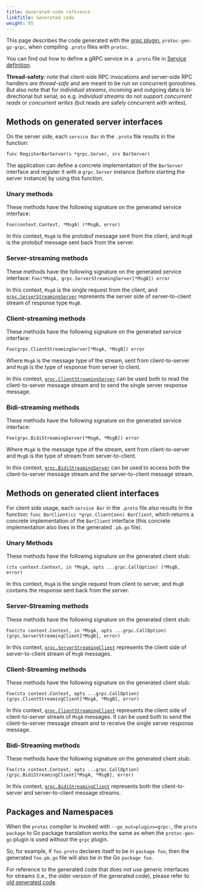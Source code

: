 ```yaml
---
title: Generated-code reference
linkTitle: Generated code
weight: 95
---
```


This page describes the code generated with the [grpc plugin](https://pkg.go.dev/google.golang.org/grpc/cmd/protoc-gen-go-grpc), `protoc-gen-go-grpc`,
when compiling `.proto` files with `protoc`.

You can find out how to define a gRPC service in a `.proto` file in [Service definition](/docs/what-is-grpc/core-concepts/#service-definition).

<p class="note"><strong>Thread-safety</strong>: note that client-side RPC invocations and server-side RPC handlers <i>are thread-safe</i> and are meant
to be run on concurrent goroutines. But also note that for <i>individual streams</i>, incoming and outgoing data is bi-directional but serial;
so e.g. <i>individual streams</i> do not support <i>concurrent reads</i> or <i>concurrent writes</i> (but reads are safely concurrent <i>with</i> writes).
</p>

## Methods on generated server interfaces

On the server side, each `service Bar` in the `.proto` file results in the function:

`func RegisterBarServer(s *grpc.Server, srv BarServer)`

The application can define a concrete implementation of the `BarServer` interface and register it with a `grpc.Server` instance
(before starting the server instance) by using this function.

### Unary methods

These methods have the following signature on the generated service interface:

`Foo(context.Context, *MsgA) (*MsgB, error)`

In this context, `MsgA` is the protobuf message sent from the client, and `MsgB` is the protobuf message sent back from the server.

### Server-streaming methods

These methods have the following signature on the generated service interface:
`Foo(*MsgA, grpc.ServerStreamingServer[*MsgB]) error`

In this context, `MsgA` is the single request from the client, and [`grpc.ServerStreamingServer`](https://pkg.go.dev/google.golang.org/grpc#ServerStreamingServer) represents the server side of server-to-client stream of response type `MsgB`.

### Client-streaming methods

These methods have the following signature on the generated service interface:

`Foo(grpc.ClientStreamingServer[*MsgA, *MsgB]) error`

Where `MsgA` is the message type of the stream, sent from client-to-server and `MsgB` is the type of response from server to client.

In this context, [`grpc.ClientStreamingServer`](https://pkg.go.dev/google.golang.org/grpc#ClientStreamingServer) can be used both to read the client-to-server message stream and to send the single server response message.

### Bidi-streaming methods

These methods have the following signature on the generated service interface:

`Foo(grpc.BidiStreamingServer[*MsgA, *MsgB]) error`

Where `MsgA` is the message type of the stream, sent from client-to-server and `MsgB` is the type of stream from server-to-client.

In this context, [`grpc.BidiStreamingServer`](https://pkg.go.dev/google.golang.org/grpc#BidiStreamingServer) can be used to access both the client-to-server message stream and the server-to-client message stream. 

## Methods on generated client interfaces

For client side usage, each `service Bar` in the `.proto` file also results in the function: `func BarClient(cc *grpc.ClientConn) BarClient`, which
returns a concrete implementation of the `BarClient` interface (this concrete implementation also lives in the generated `.pb.go` file).

### Unary Methods

These methods have the following signature on the generated client stub:

`(ctx context.Context, in *MsgA, opts ...grpc.CallOption) (*MsgB, error)`

In this context, `MsgA` is the single request from client to server, and `MsgB` contains the response sent back from the server.

### Server-Streaming methods

These methods have the following signature on the generated client stub:

`Foo(ctx context.Context, in *MsgA, opts ...grpc.CallOption) (grpc.ServerStreamingClient[*MsgB], error)`

In this context, [`grpc.ServerStreamingClient`](https://pkg.go.dev/google.golang.org/grpc#ServerStreamingClient) represents the client side of server-to-client stream of `MsgB` messages.

### Client-Streaming methods

These methods have the following signature on the generated client stub:

`Foo(ctx context.Context, opts ...grpc.CallOption) (grpc.ClientStreamingClient[*MsgA, *MsgB], error)`

In this context, [`grpc.ClientStreamingClient`](https://pkg.go.dev/google.golang.org/grpc#ClientStreamingClient) represents the client side of client-to-server stream of `MsgA` messages. It can be used both to send the client-to-server message stream and to receive the single server response message.

### Bidi-Streaming methods

These methods have the following signature on the generated client stub:

`Foo(ctx context.Context, opts ...grpc.CallOption) (grpc.BidiStreamingClient[*MsgA, *MsgB], error)`

In this context, [`grpc.BidiStreamingClient`](https://pkg.go.dev/google.golang.org/grpc#BidiStreamingClient) represents both the client-to-server and server-to-client message streams.

## Packages and Namespaces

When the `protoc` compiler is invoked with `--go_out=plugins=grpc:`, the `proto package` to Go package translation
works the same as when the `protoc-gen-go` plugin is used without the `grpc` plugin.

So, for example, if `foo.proto` declares itself to be in `package foo`, then the generated `foo.pb.go` file will also be in
the Go `package foo`.

For reference to the generated code that does not use generic interfaces for streams (i.e., the older version of the generated code), please refer to [old generated code]().
